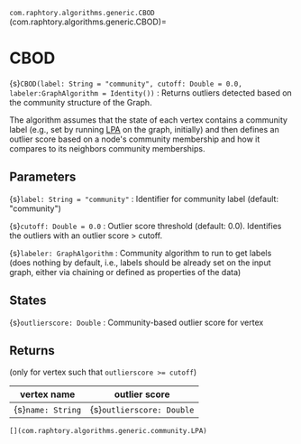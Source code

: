 `com.raphtory.algorithms.generic.CBOD`
(com.raphtory.algorithms.generic.CBOD)=
# CBOD

 {s}`CBOD(label: String = "community", cutoff: Double = 0.0, labeler:GraphAlgorithm = Identity())`
 : Returns outliers detected based on the community structure of the Graph.

 The algorithm assumes that the state of each vertex contains a community label
 (e.g., set by running [LPA](com.raphtory.algorithms.generic.community.LPA) on the graph, initially)
 and then defines an outlier score based on a node's
 community membership and how it compares to its neighbors community memberships.

## Parameters

 {s}`label: String = "community"`
 : Identifier for community label (default: "community")

 {s}`cutoff: Double = 0.0`
 : Outlier score threshold (default: 0.0). Identifies the outliers with an outlier score > cutoff.

 {s}`labeler: GraphAlgorithm`
 : Community algorithm to run to get labels (does nothing by default, i.e., labels should
   be already set on the input graph, either via chaining or defined as properties of the data)

## States

 {s}`outlierscore: Double`
 : Community-based outlier score for vertex

## Returns

 (only for vertex such that `outlierscore >= cutoff`)

 | vertex name      | outlier score            |
 |------------------|--------------------------|
 |{s}`name: String` | {s}`outlierscore: Double`|

```{seealso}
[](com.raphtory.algorithms.generic.community.LPA)
```